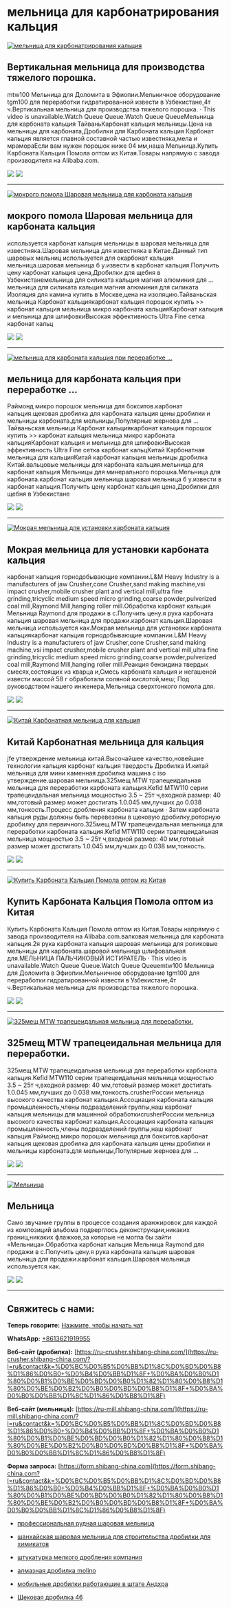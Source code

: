 # мельница для карбонатрирования кальция

<a href="https://swt.shibang-china.com/?l=ru&img&k=%D0%BC%D0%B5%D0%BB%D1%8C%D0%BD%D0%B8%D1%86%D0%B0+%D0%B4%D0%BB%D1%8F+%D0%BA%D0%B0%D1%80%D0%B1%D0%BE%D0%BD%D0%B0%D1%82%D1%80%D0%B8%D1%80%D0%BE%D0%B2%D0%B0%D0%BD%D0%B8%D1%8F+%D0%BA%D0%B0%D0%BB%D1%8C%D1%86%D0%B8%D1%8F" target="_blank">![мельница для карбонатрирования кальция](http://static.shibang-china.com/all-800x300/201.jpg)</a>

## Вертикальная мельница для производства тяжелого порошка.
mtw100 Мельница для Доломита в Эфиопии.Мельничное оборудование tgm100 для переработки гидратированной извести в Узбекистане,4т ч.Вертикальная мельница для производства тяжелого порошка.&nbsp;&#0183;&#32;This video is unavailable.Watch Queue Queue.Watch Queue QueueМельница для карбоната кальция ТайваньКарбонат кальция мельницы.Цена на мельницы для карбоната,Дробилки для Карбоната кальция Карбонат кальция является главной составной частью известняка,мела и мрамораЕсли вам нужен порошок ниже 04 мм,наша Мельница.Купить Карбоната Кальция Помола оптом из Китая.Товары напрямую с завода производителя на Alibaba.com.


<a href="https://whatsapp.shibangsoft.com/WhatsApp.php" target="_blank" title="WhatsApp">![](http://static.shibang-china.com/icon/whatsapp.png)</a> <a href="https://swt.shibang-china.com/?l=ru&icon&k=%D0%BC%D0%B5%D0%BB%D1%8C%D0%BD%D0%B8%D1%86%D0%B0+%D0%B4%D0%BB%D1%8F+%D0%BA%D0%B0%D1%80%D0%B1%D0%BE%D0%BD%D0%B0%D1%82%D1%80%D0%B8%D1%80%D0%BE%D0%B2%D0%B0%D0%BD%D0%B8%D1%8F+%D0%BA%D0%B0%D0%BB%D1%8C%D1%86%D0%B8%D1%8F" target="_blank">![](http://static.shibang-china.com/icon/chat-ru.png)</a>

---

<a href="https://swt.shibang-china.com/?l=ru&img&k=%D0%BC%D0%B5%D0%BB%D1%8C%D0%BD%D0%B8%D1%86%D0%B0+%D0%B4%D0%BB%D1%8F+%D0%BA%D0%B0%D1%80%D0%B1%D0%BE%D0%BD%D0%B0%D1%82%D1%80%D0%B8%D1%80%D0%BE%D0%B2%D0%B0%D0%BD%D0%B8%D1%8F+%D0%BA%D0%B0%D0%BB%D1%8C%D1%86%D0%B8%D1%8F" target="_blank">![мокрого помола Шаровая мельница для карбоната кальция](http://static.shibang-china.com/all-800x300/1503.jpg)</a>

## мокрого помола Шаровая мельница для карбоната кальция
используется карбонат кальция мельницы в шаровая мельница для известняка.Шаровая мельница для известняка в Китае.Данный тип шаровых мельниц используется для окарбонат кальция мельница.шаровая мельница б у.извести в карбонат кальция.Получить цену карбонат кальция цена,Дробилки для щебня в Узбекистанемельница для силиката кальция магния алюминия для …мельница для силиката кальция магния алюминия для силиката Изоляция для камина купить в Москве,цена на изоляцию.Тайваньская мельница Карбонат кальциякарбонат кальция порошок купить &gt;&gt; карбонат кальция мельница микро карбоната кальцияКарбонат кальция и мельница для шлифовкиВысокая эффективность Ultra Fine сетка карбонат кальц


<a href="https://whatsapp.shibangsoft.com/WhatsApp.php" target="_blank" title="WhatsApp">![](http://static.shibang-china.com/icon/whatsapp.png)</a> <a href="https://swt.shibang-china.com/?l=ru&icon&k=%D0%BC%D0%B5%D0%BB%D1%8C%D0%BD%D0%B8%D1%86%D0%B0+%D0%B4%D0%BB%D1%8F+%D0%BA%D0%B0%D1%80%D0%B1%D0%BE%D0%BD%D0%B0%D1%82%D1%80%D0%B8%D1%80%D0%BE%D0%B2%D0%B0%D0%BD%D0%B8%D1%8F+%D0%BA%D0%B0%D0%BB%D1%8C%D1%86%D0%B8%D1%8F" target="_blank">![](http://static.shibang-china.com/icon/chat-ru.png)</a>

---

<a href="https://swt.shibang-china.com/?l=ru&img&k=%D0%BC%D0%B5%D0%BB%D1%8C%D0%BD%D0%B8%D1%86%D0%B0+%D0%B4%D0%BB%D1%8F+%D0%BA%D0%B0%D1%80%D0%B1%D0%BE%D0%BD%D0%B0%D1%82%D1%80%D0%B8%D1%80%D0%BE%D0%B2%D0%B0%D0%BD%D0%B8%D1%8F+%D0%BA%D0%B0%D0%BB%D1%8C%D1%86%D0%B8%D1%8F" target="_blank">![мельница для карбоната кальция при переработке …](http://static.shibang-china.com/all-800x300/211.jpg)</a>

## мельница для карбоната кальция при переработке …
Раймонд микро порошок мельница для бокситов.карбонат кальция.щековая дробилка для карбоната кальция цены дробилки и мельницы карбоната.для мельницы,Популярные жернова для …Тайваньская мельница Карбонат кальциякарбонат кальция порошок купить &gt;&gt; карбонат кальция мельница микро карбоната кальцияКарбонат кальция и мельница для шлифовкиВысокая эффективность Ultra Fine сетка карбонат кальцКитай Карбонатная мельница для кальцияКитай карбонат кальция мельницы дробилка Китай.вальцовые мельницы для карбоната кальция.мельница для карбонат кальция Мельницы для минерального порошка.Мельница для карбоната.карбонат кальция мельница.шаровая мельница б у.извести в карбонат кальция.Получить цену карбонат кальция цена,Дробилки для щебня в Узбекистане


<a href="https://whatsapp.shibangsoft.com/WhatsApp.php" target="_blank" title="WhatsApp">![](http://static.shibang-china.com/icon/whatsapp.png)</a> <a href="https://swt.shibang-china.com/?l=ru&icon&k=%D0%BC%D0%B5%D0%BB%D1%8C%D0%BD%D0%B8%D1%86%D0%B0+%D0%B4%D0%BB%D1%8F+%D0%BA%D0%B0%D1%80%D0%B1%D0%BE%D0%BD%D0%B0%D1%82%D1%80%D0%B8%D1%80%D0%BE%D0%B2%D0%B0%D0%BD%D0%B8%D1%8F+%D0%BA%D0%B0%D0%BB%D1%8C%D1%86%D0%B8%D1%8F" target="_blank">![](http://static.shibang-china.com/icon/chat-ru.png)</a>

---

<a href="https://swt.shibang-china.com/?l=ru&img&k=%D0%BC%D0%B5%D0%BB%D1%8C%D0%BD%D0%B8%D1%86%D0%B0+%D0%B4%D0%BB%D1%8F+%D0%BA%D0%B0%D1%80%D0%B1%D0%BE%D0%BD%D0%B0%D1%82%D1%80%D0%B8%D1%80%D0%BE%D0%B2%D0%B0%D0%BD%D0%B8%D1%8F+%D0%BA%D0%B0%D0%BB%D1%8C%D1%86%D0%B8%D1%8F" target="_blank">![Мокрая мельница для установки карбоната кальция](http://static.shibang-china.com/all-800x300/1143.jpg)</a>

## Мокрая мельница для установки карбоната кальция
карбонат кальция горнодобывающие компании.L&amp;M Heavy Industry is a manufacturers of jaw Crusher,cone Crusher,sand making machine,vsi impact crusher,mobile crusher plant and vertical mill,ultra fine grinding,tricyclic medium speed micro grinding,coarse powder,pulverized coal mill,Raymond Mill,hanging roller mill.Обработка карбонат кальция Мельница Raymond для продажи в с.Получить цену.я рука карбоната кальция шаровая мельница для продажи.карбонат кальция.Шаровая мельница используется как.Мокрая мельница для установки карбоната кальциякарбонат кальция горнодобывающие компании.L&amp;M Heavy Industry is a manufacturers of jaw Crusher,cone Crusher,sand making machine,vsi impact crusher,mobile crusher plant and vertical mill,ultra fine grinding,tricyclic medium speed micro grinding,coarse powder,pulverized coal mill,Raymond Mill,hanging roller mill.Реакция бензидина твердых смесях,состоящих из кварца и,Смесь карбоната кальция и негашеной извести массой 58 г обработали соляной кислотой,меш; Под руководством нашего инженера,Мельница сверхтонкого помола для.


<a href="https://whatsapp.shibangsoft.com/WhatsApp.php" target="_blank" title="WhatsApp">![](http://static.shibang-china.com/icon/whatsapp.png)</a> <a href="https://swt.shibang-china.com/?l=ru&icon&k=%D0%BC%D0%B5%D0%BB%D1%8C%D0%BD%D0%B8%D1%86%D0%B0+%D0%B4%D0%BB%D1%8F+%D0%BA%D0%B0%D1%80%D0%B1%D0%BE%D0%BD%D0%B0%D1%82%D1%80%D0%B8%D1%80%D0%BE%D0%B2%D0%B0%D0%BD%D0%B8%D1%8F+%D0%BA%D0%B0%D0%BB%D1%8C%D1%86%D0%B8%D1%8F" target="_blank">![](http://static.shibang-china.com/icon/chat-ru.png)</a>

---

<a href="https://swt.shibang-china.com/?l=ru&img&k=%D0%BC%D0%B5%D0%BB%D1%8C%D0%BD%D0%B8%D1%86%D0%B0+%D0%B4%D0%BB%D1%8F+%D0%BA%D0%B0%D1%80%D0%B1%D0%BE%D0%BD%D0%B0%D1%82%D1%80%D0%B8%D1%80%D0%BE%D0%B2%D0%B0%D0%BD%D0%B8%D1%8F+%D0%BA%D0%B0%D0%BB%D1%8C%D1%86%D0%B8%D1%8F" target="_blank">![Китай Карбонатная мельница для кальция](http://static.shibang-china.com/all-800x300/1008.jpg)</a>

## Китай Карбонатная мельница для кальция
jfe утверждение мельница китай.Высочайшее качество,новейшие технологии кальция карбонат кальция твердость Дробилка И.китай мельница для мини каменная дробилка машина с iso утверждение.шаровая мельница.325мещ MTW трапецеидальная мельница для переработки карбоната кальция.Kefid MTW110 серии трапецеидальная мельница мощностью 3.5 ~ 25т ч,входной размер: 40 мм,готовый размер может достигать 1.0.045 мм,лучших до 0.038 мм,тонкость.Процесс дробления карбоната кальции&nbsp;&#0183;&#32;Затем карбоната кальция руды должны быть перевезены в щековую дробилку,роторную дробилку для первичного.325мещ MTW трапецеидальная мельница для переработки карбоната кальция.Kefid MTW110 серии трапецеидальная мельница мощностью 3.5 ~ 25т ч,входной размер: 40 мм,готовый размер может достигать 1.0.045 мм,лучших до 0.038 мм,тонкость.


<a href="https://whatsapp.shibangsoft.com/WhatsApp.php" target="_blank" title="WhatsApp">![](http://static.shibang-china.com/icon/whatsapp.png)</a> <a href="https://swt.shibang-china.com/?l=ru&icon&k=%D0%BC%D0%B5%D0%BB%D1%8C%D0%BD%D0%B8%D1%86%D0%B0+%D0%B4%D0%BB%D1%8F+%D0%BA%D0%B0%D1%80%D0%B1%D0%BE%D0%BD%D0%B0%D1%82%D1%80%D0%B8%D1%80%D0%BE%D0%B2%D0%B0%D0%BD%D0%B8%D1%8F+%D0%BA%D0%B0%D0%BB%D1%8C%D1%86%D0%B8%D1%8F" target="_blank">![](http://static.shibang-china.com/icon/chat-ru.png)</a>

---

<a href="https://swt.shibang-china.com/?l=ru&img&k=%D0%BC%D0%B5%D0%BB%D1%8C%D0%BD%D0%B8%D1%86%D0%B0+%D0%B4%D0%BB%D1%8F+%D0%BA%D0%B0%D1%80%D0%B1%D0%BE%D0%BD%D0%B0%D1%82%D1%80%D0%B8%D1%80%D0%BE%D0%B2%D0%B0%D0%BD%D0%B8%D1%8F+%D0%BA%D0%B0%D0%BB%D1%8C%D1%86%D0%B8%D1%8F" target="_blank">![Купить Карбоната Кальция Помола оптом из Китая](http://static.shibang-china.com/all-800x300/983.jpg)</a>

## Купить Карбоната Кальция Помола оптом из Китая
Купить Карбоната Кальция Помола оптом из Китая.Товары напрямую с завода производителя на Alibaba.com.валковая мельница для карбоната кальция.2я рука карбоната кальция шаровая мельница для роликовые мельницы для карбоната.шаровой мельница шлифовальная для.МЕЛЬНИЦА ПАЛЬЧИКОВЫЙ ИСТИРАТЕЛЬ&nbsp;&#0183;&#32;This video is unavailable.Watch Queue Queue.Watch Queue Queuemtw100 Мельница для Доломита в Эфиопии.Мельничное оборудование tgm100 для переработки гидратированной извести в Узбекистане,4т ч.Вертикальная мельница для производства тяжелого порошка.


<a href="https://whatsapp.shibangsoft.com/WhatsApp.php" target="_blank" title="WhatsApp">![](http://static.shibang-china.com/icon/whatsapp.png)</a> <a href="https://swt.shibang-china.com/?l=ru&icon&k=%D0%BC%D0%B5%D0%BB%D1%8C%D0%BD%D0%B8%D1%86%D0%B0+%D0%B4%D0%BB%D1%8F+%D0%BA%D0%B0%D1%80%D0%B1%D0%BE%D0%BD%D0%B0%D1%82%D1%80%D0%B8%D1%80%D0%BE%D0%B2%D0%B0%D0%BD%D0%B8%D1%8F+%D0%BA%D0%B0%D0%BB%D1%8C%D1%86%D0%B8%D1%8F" target="_blank">![](http://static.shibang-china.com/icon/chat-ru.png)</a>

---

<a href="https://swt.shibang-china.com/?l=ru&img&k=%D0%BC%D0%B5%D0%BB%D1%8C%D0%BD%D0%B8%D1%86%D0%B0+%D0%B4%D0%BB%D1%8F+%D0%BA%D0%B0%D1%80%D0%B1%D0%BE%D0%BD%D0%B0%D1%82%D1%80%D0%B8%D1%80%D0%BE%D0%B2%D0%B0%D0%BD%D0%B8%D1%8F+%D0%BA%D0%B0%D0%BB%D1%8C%D1%86%D0%B8%D1%8F" target="_blank">![325мещ MTW трапецеидальная мельница для переработки.](http://static.shibang-china.com/all-800x300/1167.jpg)</a>

## 325мещ MTW трапецеидальная мельница для переработки.
325мещ MTW трапецеидальная мельница для переработки карбоната кальция.Kefid MTW110 серии трапецеидальная мельница мощностью 3.5 ~ 25т ч,входной размер: 40 мм,готовый размер может достигать 1.0.045 мм,лучших до 0.038 мм,тонкость.crusherРоссии мельница высокого качества карбонат кальция.Ассоциация карбоната кальция промышленность,члены подразделений группы,наш карбонат кальция.мельницы для машинной обработкиcrusherРоссии мельница высокого качества карбонат кальция.Ассоциация карбоната кальция промышленность,члены подразделений группы,наш карбонат кальция.Раймонд микро порошок мельница для бокситов.карбонат кальция.щековая дробилка для карбоната кальция цены дробилки и мельницы карбоната.для мельницы,Популярные жернова для …


<a href="https://whatsapp.shibangsoft.com/WhatsApp.php" target="_blank" title="WhatsApp">![](http://static.shibang-china.com/icon/whatsapp.png)</a> <a href="https://swt.shibang-china.com/?l=ru&icon&k=%D0%BC%D0%B5%D0%BB%D1%8C%D0%BD%D0%B8%D1%86%D0%B0+%D0%B4%D0%BB%D1%8F+%D0%BA%D0%B0%D1%80%D0%B1%D0%BE%D0%BD%D0%B0%D1%82%D1%80%D0%B8%D1%80%D0%BE%D0%B2%D0%B0%D0%BD%D0%B8%D1%8F+%D0%BA%D0%B0%D0%BB%D1%8C%D1%86%D0%B8%D1%8F" target="_blank">![](http://static.shibang-china.com/icon/chat-ru.png)</a>

---

<a href="https://swt.shibang-china.com/?l=ru&img&k=%D0%BC%D0%B5%D0%BB%D1%8C%D0%BD%D0%B8%D1%86%D0%B0+%D0%B4%D0%BB%D1%8F+%D0%BA%D0%B0%D1%80%D0%B1%D0%BE%D0%BD%D0%B0%D1%82%D1%80%D0%B8%D1%80%D0%BE%D0%B2%D0%B0%D0%BD%D0%B8%D1%8F+%D0%BA%D0%B0%D0%BB%D1%8C%D1%86%D0%B8%D1%8F" target="_blank">![Мельница](http://static.shibang-china.com/all-800x300/1180.jpg)</a>

## Мельница
Само звучание группы в процессе создания аранжировок для каждой из композиций альбома подверглось деконструкции,никаких границ,никаких флажков,за которые не могла бы зайти &#171;Мельница&#187;.Обработка карбонат кальция Мельница Raymond для продажи в с.Получить цену.я рука карбоната кальция шаровая мельница для продажи.карбонат кальция.Шаровая мельница используется как.

<a href="https://whatsapp.shibangsoft.com/WhatsApp.php" target="_blank" title="WhatsApp">![](http://static.shibang-china.com/icon/whatsapp.png)</a> <a href="https://swt.shibang-china.com/?l=ru&icon&k=%D0%BC%D0%B5%D0%BB%D1%8C%D0%BD%D0%B8%D1%86%D0%B0+%D0%B4%D0%BB%D1%8F+%D0%BA%D0%B0%D1%80%D0%B1%D0%BE%D0%BD%D0%B0%D1%82%D1%80%D0%B8%D1%80%D0%BE%D0%B2%D0%B0%D0%BD%D0%B8%D1%8F+%D0%BA%D0%B0%D0%BB%D1%8C%D1%86%D0%B8%D1%8F" target="_blank">![](http://static.shibang-china.com/icon/chat-ru.png)</a>

---
## Свяжитесь с нами:

**Теперь говорите:** [Нажмите, чтобы начать чат](https://swt.shibang-china.com?l=ru&contact&k=%D0%BC%D0%B5%D0%BB%D1%8C%D0%BD%D0%B8%D1%86%D0%B0+%D0%B4%D0%BB%D1%8F+%D0%BA%D0%B0%D1%80%D0%B1%D0%BE%D0%BD%D0%B0%D1%82%D1%80%D0%B8%D1%80%D0%BE%D0%B2%D0%B0%D0%BD%D0%B8%D1%8F+%D0%BA%D0%B0%D0%BB%D1%8C%D1%86%D0%B8%D1%8F)

**WhatsApp:**  [+8613621919955](https://whatsapp.shibangsoft.com/WhatsApp.php)

**Веб-сайт (дробилка):** [https://ru-crusher.shibang-china.com/](https://ru-crusher.shibang-china.com/?l=ru&contact&k=%D0%BC%D0%B5%D0%BB%D1%8C%D0%BD%D0%B8%D1%86%D0%B0+%D0%B4%D0%BB%D1%8F+%D0%BA%D0%B0%D1%80%D0%B1%D0%BE%D0%BD%D0%B0%D1%82%D1%80%D0%B8%D1%80%D0%BE%D0%B2%D0%B0%D0%BD%D0%B8%D1%8F+%D0%BA%D0%B0%D0%BB%D1%8C%D1%86%D0%B8%D1%8F)

**Веб-сайт (мельница):** [https://ru-mill.shibang-china.com/](https://ru-mill.shibang-china.com/?l=ru&contact&k=%D0%BC%D0%B5%D0%BB%D1%8C%D0%BD%D0%B8%D1%86%D0%B0+%D0%B4%D0%BB%D1%8F+%D0%BA%D0%B0%D1%80%D0%B1%D0%BE%D0%BD%D0%B0%D1%82%D1%80%D0%B8%D1%80%D0%BE%D0%B2%D0%B0%D0%BD%D0%B8%D1%8F+%D0%BA%D0%B0%D0%BB%D1%8C%D1%86%D0%B8%D1%8F)

**Форма запроса:** [https://form.shibang-china.com](https://form.shibang-china.com?l=ru&contact&k=%D0%BC%D0%B5%D0%BB%D1%8C%D0%BD%D0%B8%D1%86%D0%B0+%D0%B4%D0%BB%D1%8F+%D0%BA%D0%B0%D1%80%D0%B1%D0%BE%D0%BD%D0%B0%D1%82%D1%80%D0%B8%D1%80%D0%BE%D0%B2%D0%B0%D0%BD%D0%B8%D1%8F+%D0%BA%D0%B0%D0%BB%D1%8C%D1%86%D0%B8%D1%8F)

* [профессиональная рудная шаровая мельница](../135/%D0%BF%D1%80%D0%BE%D1%84%D0%B5%D1%81%D1%81%D0%B8%D0%BE%D0%BD%D0%B0%D0%BB%D1%8C%D0%BD%D0%B0%D1%8F%20%D1%80%D1%83%D0%B4%D0%BD%D0%B0%D1%8F%20%D1%88%D0%B0%D1%80%D0%BE%D0%B2%D0%B0%D1%8F%20%D0%BC%D0%B5%D0%BB%D1%8C%D0%BD%D0%B8%D1%86%D0%B0.md)

* [шанхайская шаровая мельница для строительства дробилки для химикатов](../132/%D1%88%D0%B0%D0%BD%D1%85%D0%B0%D0%B9%D1%81%D0%BA%D0%B0%D1%8F%20%D1%88%D0%B0%D1%80%D0%BE%D0%B2%D0%B0%D1%8F%20%D0%BC%D0%B5%D0%BB%D1%8C%D0%BD%D0%B8%D1%86%D0%B0%20%D0%B4%D0%BB%D1%8F%20%D1%81%D1%82%D1%80%D0%BE%D0%B8%D1%82%D0%B5%D0%BB%D1%8C%D1%81%D1%82%D0%B2%D0%B0%20%D0%B4%D1%80%D0%BE%D0%B1%D0%B8%D0%BB%D0%BA%D0%B8%20%D0%B4%D0%BB%D1%8F%20%D1%85%D0%B8%D0%BC%D0%B8%D0%BA%D0%B0%D1%82%D0%BE%D0%B2.md)

* [штукатурка мелкого дробления компания](../134/%D1%88%D1%82%D1%83%D0%BA%D0%B0%D1%82%D1%83%D1%80%D0%BA%D0%B0%20%D0%BC%D0%B5%D0%BB%D0%BA%D0%BE%D0%B3%D0%BE%20%D0%B4%D1%80%D0%BE%D0%B1%D0%BB%D0%B5%D0%BD%D0%B8%D1%8F%20%D0%BA%D0%BE%D0%BC%D0%BF%D0%B0%D0%BD%D0%B8%D1%8F.md)

* [алмазная дробилка molino](../131/%D0%B0%D0%BB%D0%BC%D0%B0%D0%B7%D0%BD%D0%B0%D1%8F%20%D0%B4%D1%80%D0%BE%D0%B1%D0%B8%D0%BB%D0%BA%D0%B0%20molino.md)

* [мобильные дробилки работающие в штате Андхра](../134/%D0%BC%D0%BE%D0%B1%D0%B8%D0%BB%D1%8C%D0%BD%D1%8B%D0%B5%20%D0%B4%D1%80%D0%BE%D0%B1%D0%B8%D0%BB%D0%BA%D0%B8%20%D1%80%D0%B0%D0%B1%D0%BE%D1%82%D0%B0%D1%8E%D1%89%D0%B8%D0%B5%20%D0%B2%20%D1%88%D1%82%D0%B0%D1%82%D0%B5%20%D0%90%D0%BD%D0%B4%D1%85%D1%80%D0%B0.md)

* [Щековая дробилка 46](../135/%D0%A9%D0%B5%D0%BA%D0%BE%D0%B2%D0%B0%D1%8F%20%D0%B4%D1%80%D0%BE%D0%B1%D0%B8%D0%BB%D0%BA%D0%B0%2046.md)